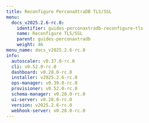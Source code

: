 ```yaml
---
title: Reconfigure PerconaXtraDB TLS/SSL
menu:
  docs_v2025.2.6-rc.0:
    identifier: guides-perconaxtradb-reconfigure-tls
    name: Reconfigure TLS/SSL
    parent: guides-perconaxtradb
    weight: 46
menu_name: docs_v2025.2.6-rc.0
info:
  autoscaler: v0.37.0-rc.0
  cli: v0.52.0-rc.0
  dashboard: v0.28.0-rc.0
  installer: v2025.2.6-rc.0
  ops-manager: v0.39.0-rc.0
  provisioner: v0.52.0-rc.0
  schema-manager: v0.28.0-rc.0
  ui-server: v0.28.0-rc.0
  version: v2025.2.6-rc.0
  webhook-server: v0.28.0-rc.0
---
```


